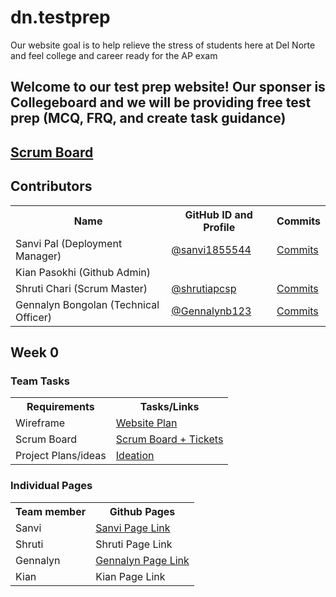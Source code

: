 # dn.testprep


Our website goal is to help relieve the stress of students here at Del Norte and feel college and career ready for the AP exam
## Welcome to our test prep website! Our sponser is Collegeboard and we will be providing free test prep (MCQ, FRQ, and create task guidance)
## [Scrum Board](https://github.com/sanvi1855544/testprep/projects/1)

## Contributors
<table>
   <tr>
    <th>Name</th>
    <th>GitHub ID and Profile</th>
    <th>Commits</th>
   </tr>
   <tr>
    <td>Sanvi Pal (Deployment Manager)</td>
    <td> <a href="https://github.com/sanvi1855544">@sanvi1855544</a> </td>
    <td> <a href="https://github.com/sanvi1855544/testprep/commits?author=sanvi1855544">Commits</a> </td>
  </tr>
  <tr>
    <td> Kian Pasokhi (Github Admin) </td>
    <td> </td>
    <td> </td>
  </tr>
  <tr>
    <td> Shruti Chari (Scrum Master) </td>
    <td> <a href="https://github.com/shrutiapcsp">@shrutiapcsp</a> </td>
    <td> <a href="https://github.com/sanvi1855544/testprep/commits?author=shrutiapcsp">Commits</a> </td>
  </tr>
  <tr>
    <td> Gennalyn Bongolan (Technical Officer)</td>
    <td> <a href="https://github.com/Gennalynb123">@Gennalynb123</a></td>
    <td> <a href="https://github.com/sanvi1855544/testprep/commits?author=Gennalynb123">Commits</a> </td>
  </tr>
  
</table>


## Week 0
### Team Tasks
<table>
   <tr>
    <th>Requirements</th>
    <th>Tasks/Links</th>
   </tr>
   <tr>
    <td>Wireframe</td>
    <td> <a href="https://github.com/sanvi1855544/testprep/wiki/Wireframe">Website Plan</a> </td>
  </tr>
  <tr>
    <td> Scrum Board </td>
    <td> <a href="https://github.com/sanvi1855544/testprep/projects/1">Scrum Board + Tickets</a> </td>
  </tr>
  <tr>
    <td> Project Plans/ideas </td>
    <td> <a href="https://github.com/sanvi1855544/testprep/wiki/Project-Plans-Ideas-Description">Ideation</a> </td>
   </tr>
  
</table>

### Individual Pages
<table>
   <tr>
    <th>Team member</th>
    <th>Github Pages</th>
   </tr>
   <tr>
    <td>Sanvi</td>
    <td> <a href="https://sanvi1855544.github.io/sanviapcsp/">Sanvi Page Link</a> </td>
  </tr>
  <tr>
    <td> Shruti </td>
    <td> Shruti Page Link</td>
  </tr>
  <tr>
    <td> Gennalyn </td>
    <td> <a href="https://gennalynb123.github.io/Individual-Algorithmic-Project/">Gennalyn Page Link</a> </td>
   </tr>
   <tr>
    <td> Kian </td>
    <td> Kian Page Link </td>
   </tr>
  
</table>
